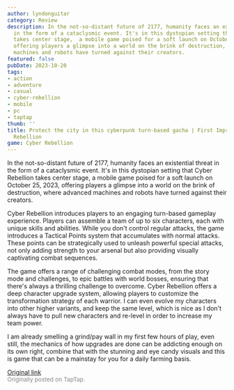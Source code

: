 ```yaml
---
author: lyndonguitar
category: Review
description: In the not-so-distant future of 2177, humanity faces an existential threat
  in the form of a cataclysmic event. It's in this dystopian setting that Cyber Rebellion
  takes center stage,  a mobile game poised for a soft launch on October 25, 2023,
  offering players a glimpse into a world on the brink of destruction, where advanced
  machines and robots have turned against their creators.
featured: false
pubDate: 2023-10-20
tags:
- action
- adventure
- casual
- cyber-rebellion
- mobile
- pc
- taptap
thumb: ''
title: Protect the city in this cyberpunk turn-based gacha | First Impressions - Cyber
  Rebellion
game: Cyber Rebellion
---
```

In the not-so-distant future of 2177, humanity faces an existential threat in the form of a cataclysmic event. It's in this dystopian setting that Cyber Rebellion takes center stage,  a mobile game poised for a soft launch on October 25, 2023, offering players a glimpse into a world on the brink of destruction, where advanced machines and robots have turned against their creators.

Cyber Rebellion introduces players to an engaging turn-based gameplay experience. Players can assemble a team of up to six characters, each with unique skills and abilities. While you don't control regular attacks, the game introduces a Tactical Points system that accumulates with normal attacks. These points can be strategically used to unleash powerful special attacks, not only adding strength to your arsenal but also providing visually captivating combat sequences.

The game offers a range of challenging combat modes, from the story mode and challenges, to epic battles with world bosses, ensuring that there's always a thrilling challenge to overcome. Cyber Rebellion offers a deep character upgrade system, allowing players to customize the transformation strategy of each warrior. I can even evolve my characters into other higher variants, and keep the same level, which is nice as I don't always have to pull new characters and re-level in order to increase my team power.

I am already smelling a grind/pay wall in my first few hours of play, even still, the mechanics of how upgrades are done can be addicting enough on its own right, combine that with the stunning and eye candy visuals and this is game that can be a mainstay for you for a daily farming basis.

[Original link](https://www.taptap.io/post/6454193)<br><span style="font-size: 0.95em; color: #888;">Originally posted on TapTap.</span>